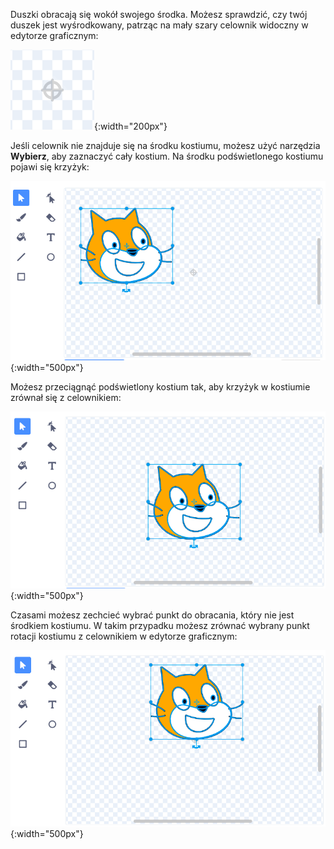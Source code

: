 Duszki obracają się wokół swojego środka. Możesz sprawdzić, czy twój duszek jest wyśrodkowany, patrząc na mały szary celownik widoczny w edytorze graficznym:

![Celownik.](images/crosshair.png){:width="200px"}

Jeśli celownik nie znajduje się na środku kostiumu, możesz użyć narzędzia **Wybierz**, aby zaznaczyć cały kostium. Na środku podświetlonego kostiumu pojawi się krzyżyk:

![Krzyżyk na środku kostiumu nie jest zrównany z celownikiem.](images/off-centre-crosshair.png){:width="500px"}

Możesz przeciągnąć podświetlony kostium tak, aby krzyżyk w kostiumie zrównał się z celownikiem:

![Krzyżyk w kostiumie zrównany z celownikiem.](images/centre-crosshair.png){:width="500px"}

Czasami możesz zechcieć wybrać punkt do obracania, który nie jest środkiem kostiumu. W takim przypadku możesz zrównać wybrany punkt rotacji kostiumu z celownikiem w edytorze graficznym:

![Punkt obrotu na dole kostiumu jest zrównany z celownikiem.](images/rotation-point.png){:width="500px"}
